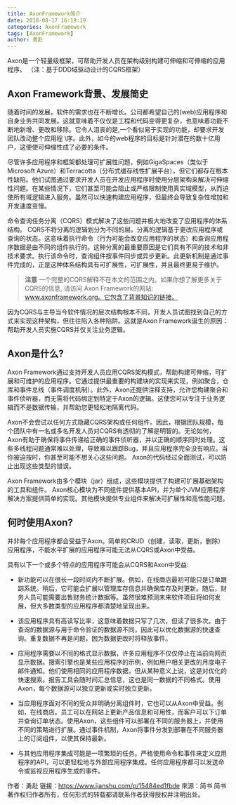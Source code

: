 ```yaml
---
title: AxonFramework简介
date: 2018-08-17 16:19:19
categories: AxonFramework
tags: [AxonFramework]
author: 勇赴
---
```


Axon是一个轻量级框架，可帮助开发人员在架构级别构建可伸缩和可伸缩的应用程序。 （注：基于DDD域驱动设计的CQRS框架）

<!-- more -->
## Axon Framework背景、发展简史

随着时间的发展，软件的需求也在不断增长。公司都希望自己的(web)应用程序和自身业务共同发展。这就意味着不仅仅是工程和代码变得更复杂，也意味着功能不断地新增、更改和移除。它令人沮丧的是,一个看似易于实现的功能，却要求开发团队改动整个应用程 \序。此外，如今的web程序的目标是针对潜在的数十亿用户，这便使可伸缩性成了必要的条件。

尽管许多应用程序和框架都处理可扩展性问题，例如GigaSpaces（类似于Microsoft Azure）和Terracotta（分布式缓存线性扩展平台），但它们都存在根本性缺陷。他们试图通过要求开发人员在开发应用程序时使用分层架构来解决可伸缩性问题。在某些情况下，它们甚至可能会阻止或严格限制使用真实域模型，从而迫使所有域逻辑进入服务。虽然可以快速构建应用程序，但最终会导致复杂性增加和开发速度变慢。

命令查询任务分离（CQRS）模式解决了这些问题并极大地改变了应用程序的体系结构。 CQRS不将分离的逻辑划分为不同的层。分离的逻辑基于更改应用程序或查询的状态。这意味着执行命令（行为可能会改变应用程序的状态）和查询应用程序数据是由不同的组件执行的。这种分离的最重要原因是它们具有不同的技术和非技术要求。执行该命令时，查询组件按事件同步或异步更新。此更新机制是通过事件完成的，正是这种体系结构具有可扩展性，可扩展性，并且最终更易于维护。

><b>注意</b>
>一个完整的CQRS解释不在本文的范围之内。如果你想了解更多关于CQRS的信息, 请访问 Axon Framework的网站: www.axonframework.org。它包含了背景知识的链接。

因为CQRS与主导当今软件情况的层次结构根本不同，开发人员试图找到自己的方式来实现这种架构，但往往陷入各种陷阱。这就是Axon Framework诞生的原因：帮助开发人员实施CQRS并仅关注业务逻辑。

## Axon是什么?

Axon Framework通过支持开发人员应用CQRS架构模式，帮助构建可伸缩，可扩展和可维护的应用程序。它通过提供最重要的构建块的实现来实现，例如聚合，仓库和事件总线（事件调度机制）。此外，Axon还提供注释支持，允许您构建聚合和事件侦听器，而无需将代码绑定到特定于Axon的逻辑。这使您可以专注于业务逻辑而不是数据传输，并帮助您更轻松地隔离代码。

Axon不会尝试以任何方式隐藏CQRS架构或任何组件。因此，根据团队规模，每个团队中有一名或多名开发人员对CQRS有透彻的了解是明智的。无论如何，Axon有助于确保将事件传递给正确的事件侦听器，并以正确的顺序同时处理。这些多线程问题通常难以处理，导致难以跟踪Bug，并且应用程序完全没有响应。当你被迫按时，你甚至可能不想关心这些问题。 Axon的代码经过全面测试，可以防止出现这些类型的错误。

Axon Framework由多个模块（jar）组成，这些模块提供了构建可扩展基础架构的工具和组件。 Axon核心模块为不同组件提供基本API，并为单个JVM应用程序解决方案提供简单的实现。其他模块提供专业组件来解决可扩展性和高性能问题。

## 何时使用Axon?

并非每个应用程序都会受益于Axon。简单的CRUD（创建，读取，更新，删除）应用程序，不能水平扩展的应用程序可能无法从CQRS或Axon中受益。

具有以下一个或多个特点的应用程序可能会从CQRS和Axon中受益:

 * 新功能可以在很长一段时间内不断扩展。例如，在线商店最初可能只是订单跟踪系统。稍后，它可能会扩展以管理库存信息并确保库存及时更新。随后，财务人员可能需要出售财务统计数据等。虽然很难预测未来软件项目将如何发展，但大多数类型的应用程序都清楚地呈现出来。

 * 该应用程序具有高读写比率，这意味着数据只写了几次，但读了很多次。由于查询的数据源与用于命令验证的数据源不同，因此可以优化数据源的快速查询。重复数据不再是问题，因为数据更改时将释放事件。

 * 应用程序需要以不同的格式显示数据，许多应用程序不仅仅停止在当前向网页显示数据。搜索引擎也是某些应用程序的示例，例如用户相关更改的月度电子邮件通知。他们使用相同的应用程序数据，但从某种意义上说，这是对优化的快速搜索。报告工具会随时间汇总信息，这也是同一数据的不同格式。使用Axon，每个数据源可以独立更新或实时独立更新。

 * 当应用程序面对不同的受众并明确分离组件时，它也可以从Axon中受益。例如，在线商店。员工可以在网站上更新产品信息和可用性，而客户可以下订单并查询订单状态。使用Axon，这些组件可以部署在不同的服务器上，并使用不同的策略进行扩展。通过事件机制，Axon将事件分发到部署在不同服务器上的订阅组件，以使其保持最新。

 * 与其他应用程序集成可能是一项繁琐的任务。严格使用命令和事件来定义应用程序的API，可以更轻松地与外部应用程序集成。任何应用程序都可以发送命令或监视应用程序生成的事件。

作者：勇赴
链接：https://www.jianshu.com/p/15484ed1fbde
來源：简书
简书著作权归作者所有，任何形式的转载都请联系作者获得授权并注明出处。